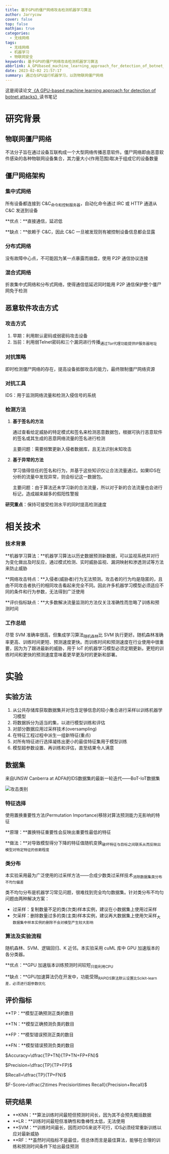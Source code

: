 ```yaml
---
title: 基于GPU的僵尸网络攻击检测机器学习算法
author: Jarrycow
cover: false
top: false
mathjax: true
categories:
  - 无线网络
tags:
  - 无线网络
  - 机器学习
  - 物联网安全
keywords: 基于GPU的僵尸网络攻击检测机器学习算法
abbrlink: A_GPUbased_machine_learning_approach_for_detection_of_botnet_attacks
date: 2023-02-02 21:57:17
summary: 通过在GPU运行机器学习，以防物联网僵尸网络
---
```


这是阅读论文[《A GPU-based machine learning approach for detection of botnet attacks》](https://zuscholars.zu.ac.ae/works/5366/)读书笔记

# 研究背景

## 物联网僵尸网络

不法分子旨在通过设备互联构成一个大型网络传播恶意软件。僵尸网络即由恶意软件感染的各种物联网设备集合，其力量大小(作用范围)取决于组成它的设备数量

## 僵尸网络架构

### 集中式网络

所有设备都连接到 C&C<sub>命令和控制服务器</sub>，自动化命令通过 IRC 或 HTTP 通道从 C&C 发送到设备

**优点：**直接通信，延迟低

**缺点：**依赖于 C&C，因此 C&C 一旦被发现则有被控制设备信息都会显露

### 分布式网络

没有故障中心点，不可能因为某一点暴露而崩盘，使用 P2P 通信协议连接

### 混合式网络

折衷集中式网络和分布式网络，使得通信低延迟同时能用 P2P 通信保护整个僵尸网免于检测

## 恶意软件攻击方式

### 攻击方式

1. 早期：利用默认密码或弱密码攻击设备
2. 当前：利用弱Telnet密码和三个漏洞进行传播<sub>通过Tor代理功能提供IP服务器地址</sub>

### 对抗策略

即时检测僵尸网络的存在，提高设备抵御攻击的能力，最终限制僵尸网络资源

### 对抗工具

IDS：用于监测网络流量和检测入侵信号的系统

### 检测方法

1. **基于签名的方法**

   通过查看给定威胁的特定模式和签名来检测恶意数据包，根据可执行恶意软件的签名或其生成的恶意网络流量的签名进行检测

   主要问题：需要频繁更新入侵者数据库，且无法识别未知攻击

2. **基于异常的方法**

   学习值得信任的签名和行为，并基于这些知识仅让合法流量通过。如果IDS在分析的流量中发现异常，则会标记这一数据包。

   主要问题：由于算法还未学习新的合法流量，所以对于新的合法流量也会进行标记，造成越来越多的假阳性警报

**研究重点**：保持可接受检测水平的同时提高检测速度

# 相关技术

### 技术背景

**机器学习算法：**机器学习算法以历史数据预测新数据，可以监视系统并对行为变化做出及时反应，通过模式检测、实时威胁监视、漏洞映射和渗透测试等方法来防止威胁

**网络攻击特点：**入侵者(威胁者)行为无法预测。攻击者的行为均是隐匿的，且由不同攻击者执行的相同攻击看起来完全不同。因此许多机器学习模型必须适应不同的条件和行为参数，无法得到广泛使用

**评价指标缺点：**大多数解决流量监测的方法仅关注准确性而忽略了训练和预测时间

### 工作总结

尽管 SVM 准确率很高，但集成学习算法<sub>随机森林</sub>比 SVM 执行更好。随机森林准确率更高、训练时间更短、预测速度更快。而训练时间和预测速度在行业使用中很重要，因为为了跟进最新的威胁，用于 IoT 的机器学习模型必须定期更新。更短的训练时间和更快的预测速度意味着更早更及时的更新和部署。

# 实验

## 实验方法

1. 从公共存储库获取数据集并对包含足够信息的较小集合进行采样以训练机器学习模型
2. 将数据拆分为适当的集，以进行模型训练和评估
3. 对部分数据应用过采样技术(oversampling)
4. 在特征工程过程中派生一组新特征(重点)
5. 对所有特征进行选择凝练出更小的最佳特征集用于模型训练
6. 模型超参数设置、再训练和评估，直至结果令人满意

## 数据集

来自UNSW Canberra at ADFA的IDS数据集的最新一轮迭代——BoT-IoT数据集

![攻击类别](https://raw.githubusercontent.com/Jarrycow/picHost/main/article/image-20230202225923945.png)

### 特征选择

使用置换重要性方法(Permutation Importance)移除对算法预测能力无影响的特征

**原理：**置换特征重要性会反映出重要性最低的特征

**做法：**对导致模型得分下降的特征值随机变换<sub>破坏特征与目标之间联系从而反映出模型对特定特征的依赖程度</sub>

### 类分布

本实验采用最为广泛使用的过采样方法——合成少数类过采样技术<sub>消除数据集类分布不均匀偏差</sub>

类不均匀分布是机器学习常见问题，很难找到完全均匀数据集。针对类分布不均匀问题由两种解决方案：

- 过采样：复制数量不足的类(次类)样本实例，建议在小数据集上使用过采样
- 欠采样：删除数量过多的类(主类)样本实例，建议再大数据集上使用欠采样<sub>大数据集中样本实例的删除不会对模型产生较大影响</sub>

### 算法及实验流程

随机森林、SVM、逻辑回归、K 近邻。本实验采用 cuML 库中 GPU 加速版本的各分类器。

**优点：**GPU 加速版本训练预测时间较短<sub>只能利用CPU</sub>

**缺点：**GPU加速算法仍在开发中，功能受限<sub>RAPIDS算法默认设置比Scikit-learn差，必须进行超参数优化</sub>

## 评价指标

**TP：**模型正确预测正类的数目

**TN：**模型正确预测负类的数目

**FP：**模型错误预测正类的数目

**FN：**模型错误预测负类的数目

$Accuracy=\dfrac{TP+TN}{TP+TN+FP+FN}$

$Precision=\dfrac{TP}{TP+FP}$

$Recall=\dfrac{TP}{TP+FN}$

$F-Score=\dfrac{2\times Precision\times Recall}{Precision+Recall}$

## 研究结果

- **KNN：**算法训练时间最短但预测时间长，因为其不会预先概括数据
- **LR：**训练时间最短但准确性和鲁棒性太低，无法使用
- **SVM：**训练时间最长，因而对IDS来说不可行，IDS必须经常重新训练以应对最新威胁
- **RF：**虽然时间指标不是最佳，但总体而言是最佳算法，能够在合理的训练和预测时间条件下给出最佳预测
